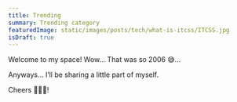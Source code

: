 ```yaml
---
title: Trending
summary: Trending category
featuredImage: static/images/posts/tech/what-is-itcss/ITCSS.jpg
isDraft: true
---
```


Welcome to my space! Wow… That was so 2006 😅…

Anyways... I’ll be sharing a little part of myself.

Cheers 🍺🍻🍷!

